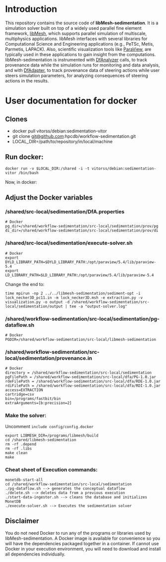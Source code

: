 # Introduction

This repository contains the source code of **libMesh-sedimentation**. It is a simulation solver built on top of a widely used parallel fine element framework, [libMesh](http://libmesh.github.io), which supports parallel simulation of multiscale, multiphysics applications. libMesh interfaces with several libraries for Computational Science and Engineering applications (e.g., PeTSc, Metis, Parmetis, LAPACK). Also, scientific visualization tools like [ParaView](https://www.paraview.org/), are typically used in these applications to gain insight from the computations. libMesh-sedimentation is instrumented with [DfAnalyzer](https://hpcdb.github.io/armful/dfanalyzer.html) calls, to track provenance data while the simulation runs for monitoring and data analysis, and with [DfAdapter](https://github.com/hpcdb/DfAdapter), to track provenance data of steering actions while user steers simulation parameters, for analyzing consequences of steering actions in the results.

# User documentation for docker

## Clones
- docker pull vitorss/debian:sedimentation-vitor
- git clone git@github.com:hpcdb/workflow-sedimentation.git
- LOCAL_DIR=/path/to/repository/in/local/machine

## Run docker:
```
docker run -v $LOCAL_DIR:/shared -i -t vitorss/debian:sedimentation-vitor /bin/bash
```
Now, in docker:

## Adjust the Docker variables

### /shared/src-local/sedimentation/DfA.properties
```
# Docker
pg_dir=/shared/workflow-sedimentation/src-local/sedimentation/prov/pg
di_dir=/shared/workflow-sedimentation/src-local/sedimentation/prov/di
```

### /shared/src-local/sedimentation/execute-solver.sh
```
# Docker
export DYLD_LIBRARY_PATH=$DYLD_LIBRARY_PATH:/opt/paraview/5.4/lib/paraview-5.4
export LD_LIBRARY_PATH=$LD_LIBRARY_PATH:/opt/paraview/5.4/lib/paraview-5.4
```

Change the end to:
```
time mpirun -np 2 ../../libmesh-sedimentation/sediment-opt -i lock_necker3D_pc11.in -m lock_necker3D.msh -e extraction.py -v visualization.py -o output -d /shared/workflow-sedimentation/src-local/sedimentation/output | tee -a "output-solver.log"
```

### /shared/workflow-sedimentation/src-local/sedimentation/pg-dataflow.sh
```
# Docker
PGDIR=/shared/workflow-sedimentation/src-local/libmesh-sedimentation
```

### /shared/workflow-sedimentation/src-local/sedimentation/provenance.in
```
# Docker
directory = /shared/workflow-sedimentation/src-local/sedimentation
pgFilePath = /shared/workflow-sedimentation/src-local/dfa/PG-1.0.jar
rdeFilePath = /shared/workflow-sedimentation/src-local/dfa/RDE-1.0.jar
rdiFilePath = /shared/workflow-sedimentation/src-local/dfa/RDI-1.0.jar
access=EXTRACTION
cartridge=csv
bin=/programs/fastbit/bin
extraArguments=[b:precision=2]
```

### Make the solver:

Uncomment `include config/config.docker`
```
export LIBMESH_DIR=/programs/libmesh/build
cd /shared/libmesh-sedimentation
rm -rf .depend
rm -rf .libs
make clean
make
```

### Cheat sheet of Execution commands:

```
monetdb-start-all
cd /shared/workflow-sedimentation/src-local/sedimentation
./pg-dataflow.sh --> generates the conceptual dataflow
./delete.sh --> deletes data from a previous execution
./start-data-ingestor.sh --> cleans the database and initializes MonetDB
./execute-solver.sh --> Executes the sedimentation solver
```


## Disclaimer

You do not need Docker to run any of the programs or libraries used by libMesh-sedimentation. A Docker image is available for convenience so you will have the dependencies packaged together in a container. If cannot use Docker in your execution environment, you will need to download and install all dependencies individually. 
